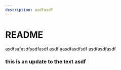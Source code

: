 ```yaml
---
description: asdfasdf
---
```


# README

asdfsafasdfsadfasdf asdf aasdfasdfsdf asdfasdfasdf

### this is an update to the text asdf
